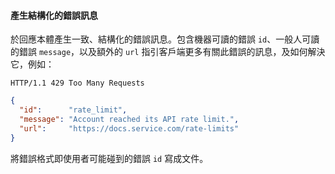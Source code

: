 #### 產生結構化的錯誤訊息

於回應本體產生一致、結構化的錯誤訊息。包含機器可讀的錯誤 `id`、一般人可讀的錯誤 `message`，以及額外的 `url` 指引客戶端更多有關此錯誤的訊息，及如何解決它，例如：

```
HTTP/1.1 429 Too Many Requests
```

```json
{
  "id":      "rate_limit",
  "message": "Account reached its API rate limit.",
  "url":     "https://docs.service.com/rate-limits"
}
```

將錯誤格式即使用者可能碰到的錯誤 `id` 寫成文件。